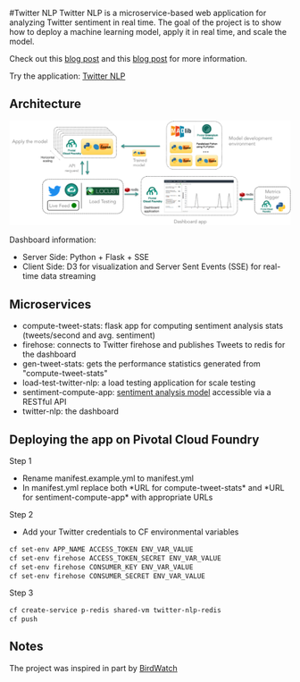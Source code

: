 #Twitter NLP
Twitter NLP is a microservice-based web application for analyzing Twitter sentiment in real time. The goal of the project is to show how to deploy a machine learning model, apply it in real time, and scale the model.

Check out this [blog post](https://content.pivotal.io/blog/how-to-scaling-a-machine-learning-model-using-pivotal-cloud-foundry) and this [blog post](https://content.pivotal.io/blog/data-science-how-to-text-analytics-as-a-service) for more information.

Try the application: [Twitter NLP](http://twitternlp.cfapps.pez.pivotal.io/)

## Architecture

![Alt text](/readme/architecture.png?raw=true "architecture")

Dashboard information:

* Server Side: Python + Flask + SSE
* Client Side: D3 for visualization and Server Sent Events (SSE) for real-time data streaming

## Microservices

* compute-tweet-stats: flask app for computing sentiment analysis stats (tweets/second and avg. sentiment)
* firehose: connects to Twitter firehose and publishes Tweets to redis for the dashboard
* gen-tweet-stats: gets the performance statistics generated from "compute-tweet-stats"
* load-test-twitter-nlp: a load testing application for scale testing
* sentiment-compute-app: [sentiment analysis model](https://github.com/crawles/gpdb_sentiment_analysis_twitter_model) accessible via a RESTful API
* twitter-nlp: the dashboard

## Deploying the app on Pivotal Cloud Foundry
Step 1<br> 
* Rename manifest.example.yml to manifest.yml
* In manifest.yml replace both \*URL for compute-tweet-stats\* and \*URL for sentiment-compute-app\* with appropriate URLs

Step 2<br>
* Add your Twitter credentials to CF environmental variables
```
cf set-env APP_NAME ACCESS_TOKEN ENV_VAR_VALUE
cf set-env firehose ACCESS_TOKEN_SECRET ENV_VAR_VALUE
cf set-env firehose CONSUMER_KEY ENV_VAR_VALUE
cf set-env firehose CONSUMER_SECRET ENV_VAR_VALUE
```

Step 3
```
cf create-service p-redis shared-vm twitter-nlp-redis
cf push
```

## Notes

The project was inspired in part by [BirdWatch](https://github.com/matthiasn/BirdWatch)
